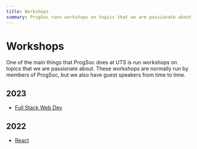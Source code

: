 ```yaml
---
title: Workshops
summary: ProgSoc runs workshops on topics that we are passionate about. These workshops are normally run by members of ProgSoc, but we also have guest speakers from time to time.
---
```


# Workshops

One of the main things that ProgSoc does at UTS is run workshops on topics that we are passionate about. These workshops are normally run by members of ProgSoc, but we also have guest speakers from time to time.

## 2023

- [Full Stack Web Dev](./2023/full-stack-web-development)

## 2022

- [React](./2022/react)
